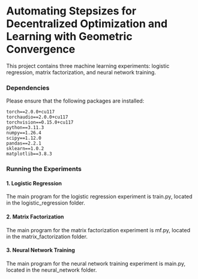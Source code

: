 # Automating Stepsizes for Decentralized Optimization and Learning with Geometric Convergence

This project contains three machine learning experiments: logistic regression, matrix factorization, and neural network training. 
### Dependencies
Please ensure that the following packages are installed:
```
torch==2.0.0+cu117
torchaudio==2.0.0+cu117
torchvision==0.15.0+cu117
python==3.11.3
numpy==1.26.4
scipy==1.12.0
pandas==2.2.1
sklearn==1.0.2
matplotlib==3.8.3
```

### Running the Experiments

#### 1. Logistic Regression
The main program for the logistic regression experiment is train.py, located in the logistic_regression folder. 

#### 2. Matrix Factorization
The main program for the matrix factorization experiment is mf.py, located in the matrix_factorization folder. 

#### 3. Neural Network Training
The main program for the neural network training experiment is main.py, located in the neural_network folder. 
